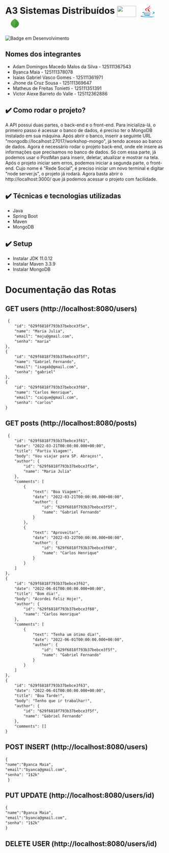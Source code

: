 # A3 Sistemas Distribuídos <img align="center" alt="" height="35" width="60" src="https://user-images.githubusercontent.com/33158051/103466606-760a4000-4d14-11eb-9941-2f3d00371471.png"> <img align="center" alt="" height="40" width="60" src="https://raw.githubusercontent.com/devicons/devicon/master/icons/java/java-original.svg"> <img align="center" height="35" width="60" src="https://raw.githubusercontent.com/devicons/devicon/master/icons/mongodb/mongodb-original.svg">


![Badge em Desenvolvimento](https://img.shields.io/static/v1?label=STATUS&message=PRONTO&color=GREEN&style=for-the-badge)


## Nomes dos integrantes
- Adam Domingos Macedo Malos da Silva - 125111367543
- Byanca Maia - 125111378078
- Isaias Gabriel Vasco Gomes - 125111361971
- Jhone da Cruz Sousa - 125111369647
- Matheus de Freitas Tonietti - 125111351391
- Victor Aiexe Barreto do Valle - 125112362886


## ✔️ Como rodar o projeto?
A API possui duas partes, o back-end e o front-end. Para inicializa-lá, o primeiro passo é acessar o banco de dados, é preciso ter o MongoDB instalado em sua máquina. Após abrir o banco, inserir a seguinte URL "mongodb://localhost:27017/workshop-mongo", já tendo acesso ao banco de dados. Agora é necessário rodar o projeto back-end, onde ele insere as informações que precisamos no banco de dados. Só com essa parte, já podemos usar o PostMan para inserir, deletar, atualizar e mostrar na tela. Após o projeto iniciar sem erros, podemos iniciar a segunda parte, o front-end. Cujo nome é "Rede Social", é preciso iniciar um novo terminal e digitar "node server.js", o projeto já rodará. Agora basta abrir o http://localhost:3000/ que já podemos acessar o projeto com facilidade.

## ✔️ Técnicas e tecnologias utilizadas
- Java
- Spring Boot
- Maven
- MongoDB



## ✔️ Setup

- Instalar JDK 11.0.12
- Instalar Maven 3.3.9
- Instalar MongoDB

# Documentação das Rotas

## GET users (http://localhost:8080/users)


     {
        "id": "629f6818f793b37bebce3f5e",
        "name": "Maria Julia",
        "email": "maju@gmail.com",
        "senha": "maria"
    },
    {
        "id": "629f6818f793b37bebce3f5f",
        "name": "Gabriel Fernando",
        "email": "isagab@gmail.com",
        "senha": "gabriel"
    },
    {
        "id": "629f6818f793b37bebce3f60",
        "name": "Carlos Henrique",
        "email": "caique@gmail.com",
        "senha": "carlos"
    }
    
## GET posts (http://localhost:8080/posts)
     {
        "id": "629f6818f793b37bebce3f61",
        "date": "2022-03-21T00:00:00.000+00:00",
        "title": "Partiu Viagem!",
        "body": "Vou viajar para SP. Abraços!",
        "author": {
            "id": "629f6818f793b37bebce3f5e",
            "name": "Maria Julia"
        },
        "comments": [
            {
                "text": "Boa Viagem!",
                "date": "2022-03-21T00:00:00.000+00:00",
                "author": {
                    "id": "629f6818f793b37bebce3f5f",
                    "name": "Gabriel Fernando"
                }
            },
            {
                "text": "Aproveita!",
                "date": "2022-03-22T00:00:00.000+00:00",
                "author": {
                    "id": "629f6818f793b37bebce3f60",
                    "name": "Carlos Henrique"
                }
            }
        ]
    },
    {
        "id": "629f6818f793b37bebce3f62",
        "date": "2022-06-01T00:00:00.000+00:00",
        "title": "Bom dia!",
        "body": "Acordei Feliz Hoje!",
        "author": {
            "id": "629f6818f793b37bebce3f60",
            "name": "Carlos Henrique"
        },
        "comments": [
            {
                "text": "Tenha um ótimo dia!",
                "date": "2022-06-01T00:00:00.000+00:00",
                "author": {
                    "id": "629f6818f793b37bebce3f5f",
                    "name": "Gabriel Fernando"
                }
            }
        ]
    },
    {
        "id": "629f6818f793b37bebce3f63",
        "date": "2022-06-01T00:00:00.000+00:00",
        "title": "Boa Tarde!",
        "body": "Tenho que ir trabalhar!",
        "author": {
            "id": "629f6818f793b37bebce3f5f",
            "name": "Gabriel Fernando"
        },
        "comments": []
    }

## POST INSERT (http://localhost:8080/users)


    {
    "name":"Byanca Maia",
    "email":"byanca@gmail.com",
    "senha": "1$2k"
     }



## PUT UPDATE (http://localhost:8080/users/id)

    {
    "name":"Byanca Maia",
    "email":"byanca@gmail.com",
    "senha": "1$2k"
    }

  

## DELETE USER (http://localhost:8080/users/id)


